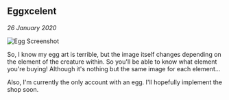 Eggxcelent
---

_26 January 2020_

![Egg Screenshot](https://i.gyazo.com/9a57d0ab8232c6c6ae4d20669479bda6.png)

So, I know my egg art is terrible, but the image itself changes depending on the element of the creature within. So you'll be able to know what element you're buying! Although it's nothing but the same image for each element...

Also, I'm currently the only account with an egg. I'll hopefully implement the shop soon.

